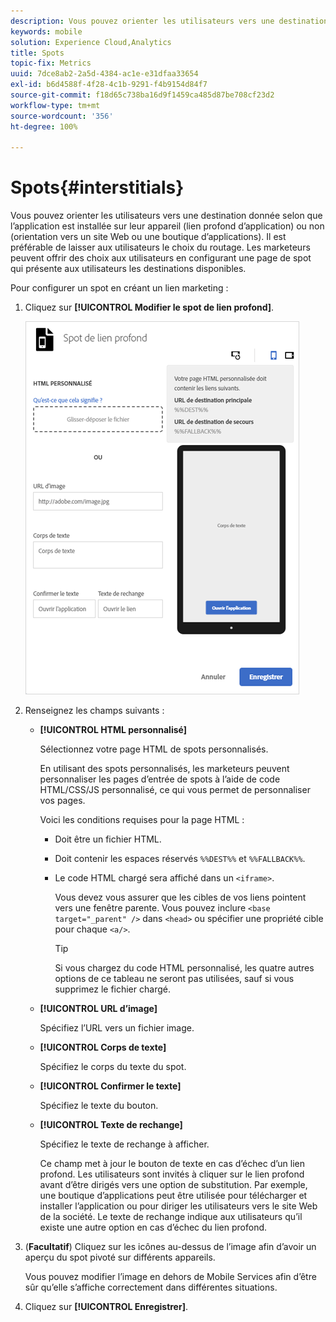 ```yaml
---
description: Vous pouvez orienter les utilisateurs vers une destination donnée selon que l’application est installée sur leur appareil (lien profond d’application) ou non (orientation vers un site Web ou une boutique d’applications).
keywords: mobile
solution: Experience Cloud,Analytics
title: Spots
topic-fix: Metrics
uuid: 7dce8ab2-2a5d-4384-ac1e-e31dfaa33654
exl-id: b6d4588f-4f28-4c1b-9291-f4b9154d84f7
source-git-commit: f18d65c738ba16d9f1459ca485d87be708cf23d2
workflow-type: tm+mt
source-wordcount: '356'
ht-degree: 100%

---
```


# Spots{#interstitials}

Vous pouvez orienter les utilisateurs vers une destination donnée selon que l’application est installée sur leur appareil (lien profond d’application) ou non (orientation vers un site Web ou une boutique d’applications). Il est préférable de laisser aux utilisateurs le choix du routage. Les marketeurs peuvent offrir des choix aux utilisateurs en configurant une page de spot qui présente aux utilisateurs les destinations disponibles.

Pour configurer un spot en  créant un lien marketing :

1. Cliquez sur **[!UICONTROL Modifier le spot de lien profond]**.

   ![Spot de lien profond](assets/interstitial2.png)

1. Renseignez les champs suivants :

   * **[!UICONTROL HTML personnalisé]**

      Sélectionnez votre page HTML de spots personnalisés.

      En utilisant des spots personnalisés, les marketeurs peuvent personnaliser les pages d’entrée de spots à l’aide de code HTML/CSS/JS personnalisé, ce qui vous permet de personnaliser vos pages.

      Voici les conditions requises pour la page HTML :

      * Doit être un fichier HTML.
      * Doit contenir les espaces réservés `%%DEST%%` et `%%FALLBACK%%`.
      * Le code HTML chargé sera affiché dans un `<iframe>`.

         Vous devez vous assurer que les cibles de vos liens pointent vers une fenêtre parente. Vous pouvez inclure `<base target="_parent" />` dans `<head>` ou spécifier une propriété cible pour chaque `<a/>`.

         >[!TIP]
         >
         >Si vous chargez du code HTML personnalisé, les quatre autres options de ce tableau ne seront pas utilisées, sauf si vous supprimez le fichier chargé.
   * **[!UICONTROL URL d’image]**

      Spécifiez l’URL vers un fichier image.

   * **[!UICONTROL Corps de texte]**

      Spécifiez le corps du texte du spot.

   * **[!UICONTROL Confirmer le texte]**

      Spécifiez le texte du bouton.

   * **[!UICONTROL Texte de rechange]**

      Spécifiez le texte de rechange à afficher.

      Ce champ met à jour le bouton de texte en cas d’échec d’un lien profond. Les utilisateurs sont invités à cliquer sur le lien profond avant d’être dirigés vers une option de substitution. Par exemple, une boutique d’applications peut être utilisée pour télécharger et installer l’application ou pour diriger les utilisateurs vers le site Web de la société. Le texte de rechange indique aux utilisateurs qu’il existe une autre option en cas d’échec du lien profond.


1. (**Facultatif**) Cliquez sur les icônes au-dessus de l’image afin d’avoir un aperçu du spot pivoté sur différents appareils.

   Vous pouvez modifier l’image en dehors de Mobile Services afin d’être sûr qu’elle s’affiche correctement dans différentes situations.
1. Cliquez sur **[!UICONTROL Enregistrer]**.
